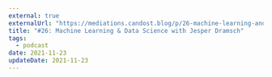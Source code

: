 ```yaml
---
external: true
externalUrl: "https://mediations.candost.blog/p/26-machine-learning-and-data-science"
title: "#26: Machine Learning & Data Science with Jesper Dramsch"
tags:
  - podcast
date: 2021-11-23
updateDate: 2021-11-23
---
```


